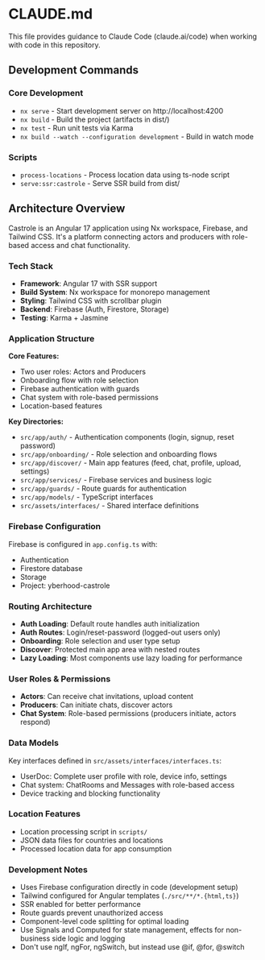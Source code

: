 # CLAUDE.md

This file provides guidance to Claude Code (claude.ai/code) when working with code in this repository.

## Development Commands

### Core Development

- `nx serve` - Start development server on http://localhost:4200
- `nx build` - Build the project (artifacts in dist/)
- `nx test` - Run unit tests via Karma
- `nx build --watch --configuration development` - Build in watch mode

### Scripts

- `process-locations` - Process location data using ts-node script
- `serve:ssr:castrole` - Serve SSR build from dist/

## Architecture Overview

Castrole is an Angular 17 application using Nx workspace, Firebase, and Tailwind CSS. It's a platform connecting actors and producers with role-based access and chat functionality.

### Tech Stack

- **Framework**: Angular 17 with SSR support
- **Build System**: Nx workspace for monorepo management
- **Styling**: Tailwind CSS with scrollbar plugin
- **Backend**: Firebase (Auth, Firestore, Storage)
- **Testing**: Karma + Jasmine

### Application Structure

**Core Features:**

- Two user roles: Actors and Producers
- Onboarding flow with role selection
- Firebase authentication with guards
- Chat system with role-based permissions
- Location-based features

**Key Directories:**

- `src/app/auth/` - Authentication components (login, signup, reset password)
- `src/app/onboarding/` - Role selection and onboarding flows
- `src/app/discover/` - Main app features (feed, chat, profile, upload, settings)
- `src/app/services/` - Firebase services and business logic
- `src/app/guards/` - Route guards for authentication
- `src/app/models/` - TypeScript interfaces
- `src/assets/interfaces/` - Shared interface definitions

### Firebase Configuration

Firebase is configured in `app.config.ts` with:

- Authentication
- Firestore database
- Storage
- Project: yberhood-castrole

### Routing Architecture

- **Auth Loading**: Default route handles auth initialization
- **Auth Routes**: Login/reset-password (logged-out users only)
- **Onboarding**: Role selection and user type setup
- **Discover**: Protected main app area with nested routes
- **Lazy Loading**: Most components use lazy loading for performance

### User Roles & Permissions

- **Actors**: Can receive chat invitations, upload content
- **Producers**: Can initiate chats, discover actors
- **Chat System**: Role-based permissions (producers initiate, actors respond)

### Data Models

Key interfaces defined in `src/assets/interfaces/interfaces.ts`:

- UserDoc: Complete user profile with role, device info, settings
- Chat system: ChatRooms and Messages with role-based access
- Device tracking and blocking functionality

### Location Features

- Location processing script in `scripts/`
- JSON data files for countries and locations
- Processed location data for app consumption

### Development Notes

- Uses Firebase configuration directly in code (development setup)
- Tailwind configured for Angular templates (`./src/**/*.{html,ts}`)
- SSR enabled for better performance
- Route guards prevent unauthorized access
- Component-level code splitting for optimal loading
- Use Signals and Computed for state management, effects for non-business side logic and logging
- Don't use ngIf, ngFor, ngSwitch, but instead use @if, @for, @switch
